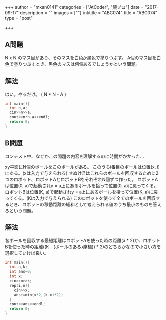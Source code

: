 +++
author = "mkan0141"
categories = ["AtCoder", "競プロ"]
date = "2017-09-17"
description = ""
images = [""]
linktitle = "ABC074"
title = "ABC074"
type = "post"

+++

## A問題
N x N のマス目があり、そのマスを白色か黒色で塗りつぶす。
A個のマス目を白色で塗りつぶすとき、黒色のマスは何個あるでしょうかという問題。

## 解法
はい。やるだけ。 ( N * N - A )

```cpp
int main(){
  int n,a;
  cin>>n>>a;
  cout<<n*n-a<<endl;
  return 0;
}
```

## B問題
コンテスト中、なぜかこの問題の内容を理解するのに時間がかかった...

xy平面にN個のボールをこのボールがある。
このうちi番目のボールは位置(x, i)にある。(xは入力で与えられる)
すぬけ君はこれらのボールを回収するために2つのロボット、ロボットAとロボットBをそれぞれN個ずつ作った。
ロボットAは位置(0, a)で起動されy = a上にあるボールを拾って位置(0, a)に戻ってくる。
ロボットBは位置(K, a)で起動されy = a上にあるボールを拾って位置(K, a)に戻ってくる。(Kは入力で与えられる)
このロボットを使って全てのボールを回収するとき、ロボットの移動距離の総和として考えられる値のうち最小のものを答えろという問題。

## 解法
各ボールを回収する最短距離はロボットAを使った時の距離(a * 2)か、ロボットBを使った時の距離((K - (ボールのあるx座標)) * 2)のどちらかなので小さい方を選択していけば良い。

```cpp
int main(){
  int n,k;
  int ans=0;
  int x;
  cin>>n>>k;
  rep(i,n){
    cin>>x;
    ans+=min(x*2,(k-x)*2);
  }
  cout<<ans<<endl;
  return 0;
}
```
